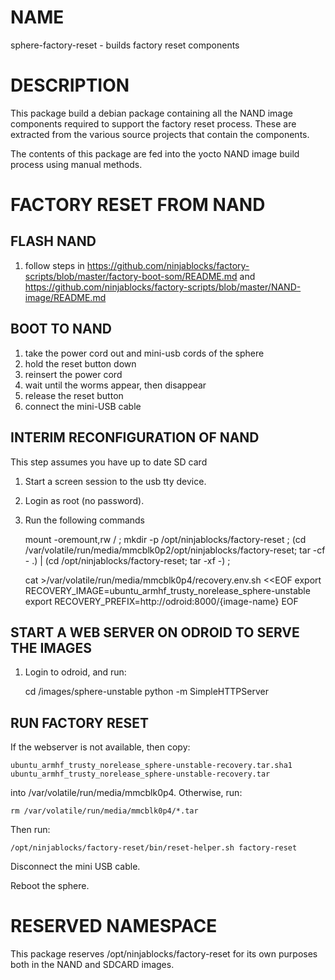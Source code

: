 NAME
=====
sphere-factory-reset - builds factory reset components

DESCRIPTION
===========
This package build a debian package containing all the NAND image components required to support the factory reset process. These are
extracted from the various source projects that contain the components.

The contents of this package are fed into the yocto NAND image build process using manual methods.

FACTORY RESET FROM NAND
=======================

FLASH NAND
----------
1. follow steps in https://github.com/ninjablocks/factory-scripts/blob/master/factory-boot-som/README.md and
https://github.com/ninjablocks/factory-scripts/blob/master/NAND-image/README.md

BOOT TO NAND
------------
1. take the power cord out and mini-usb cords of the sphere
2. hold the reset button down
3. reinsert the power cord
4. wait until the worms appear, then disappear
5. release the reset button
6. connect the mini-USB cable

INTERIM RECONFIGURATION OF NAND
-------------------------------
This step assumes you have up to date SD card

1. Start a screen session to the usb tty device.
1. Login as root (no password).
1. Run the following commands

    mount -oremount,rw / ;
    mkdir -p /opt/ninjablocks/factory-reset ;
    (cd /var/volatile/run/media/mmcblk0p2/opt/ninjablocks/factory-reset; tar -cf - .) | (cd /opt/ninjablocks/factory-reset; tar -xf -) ;

    cat >/var/volatile/run/media/mmcblk0p4/recovery.env.sh <<EOF
    export RECOVERY_IMAGE=ubuntu_armhf_trusty_norelease_sphere-unstable
    export RECOVERY_PREFIX=http://odroid:8000/{image-name}
    EOF

START A WEB SERVER ON ODROID TO SERVE THE IMAGES
-------------------------------------------------
1. Login to odroid, and run:

	cd /images/sphere-unstable
	python -m SimpleHTTPServer

RUN FACTORY RESET
-----------------
If the webserver is not available, then copy:

	ubuntu_armhf_trusty_norelease_sphere-unstable-recovery.tar.sha1
	ubuntu_armhf_trusty_norelease_sphere-unstable-recovery.tar

into /var/volatile/run/media/mmcblk0p4. Otherwise, run:

	rm /var/volatile/run/media/mmcblk0p4/*.tar

Then run:

    /opt/ninjablocks/factory-reset/bin/reset-helper.sh factory-reset

Disconnect the mini USB cable.

Reboot the sphere.

RESERVED NAMESPACE
==================
This package reserves /opt/ninjablocks/factory-reset for its own purposes both in the NAND and SDCARD images.
